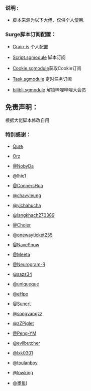 ### 说明 :

* 脚本来源为以下大佬，仅供个人使用.


### Surge脚本订阅配置：

* [Grain-is](https://raw.githubusercontent.com/1653379593/Surge/master/Grain-is) 个人配置

* [Script.sgmodule](https://raw.githubusercontent.com/1653379593/Surge/master/Script.sgmodule) 脚本订阅

* [Cookie.sgmodule](https://raw.githubusercontent.com/1653379593/Surge/master/Cookie.sgmodule)获取Cookie订阅

* [Task.sgmodule](https://raw.githubusercontent.com/1653379593/Surge/master/Task.sgmodule) 定时任务订阅

* [bilibli.sgmodule](https://raw.githubusercontent.com/1653379593/Surge/master/bilibili.sgmodule) 解锁哔哩哔哩大会员

## 免责声明：
根据大佬脚本修改自用

### 特别感谢：
* [Qure](https://github.com/Koolson/Qure)

* [Orz](https://github.com/Orz-3/mini)

* [@NobyDa](https://github.com/NobyDa)

* [@lhie1](https://github.com/lhie1)

* [@ConnersHua](https://github.com/DivineEngine/Profiles/tree/master)

* [@chavyleung](https://github.com/chavyleung)

* [@yichahucha](https://github.com/yichahucha)

* [@langkhach270389](https://github.com/langkhach270389)

* [@Choler](https://github.com/Choler)

* [@onewayticket255](https://github.com/onewayticket255)

* [@NavePnow](https://github.com/NavePnow)

* [@Meeta](https://github.com/MeetaGit)

* [@Neurogram-R](https://github.com/Neurogram-R)

* [@sazs34](https://github.com/sazs34)

* [@uniqueque](https://github.com/uniqueque)

* [@eHpo](https://github.com/eHpo1/Rules)

* [@Sunert](https://github.com/Sunert/Scripts)

* [@songyangzz](https://github.com/songyangzz/QuantumultX.git)

* [@zZPiglet](https://github.com/zZPiglet/Task.git)

* [@Peng-YM](https://github.com/Peng-YM/QuanX)

* [@evilbutcher](https://github.com/evilbutcher/Quantumult_X/tree/master)

* [@lxk0301](https://gitee.com/lxk0301/scripts)

* [@toulanboy](https://github.com/toulanboy/scripts)

* [@lowking](https://github.com/lowking/Scripts)

* [@墨鱼](https://github.com/ddgksf2013/ddgksf2013))
